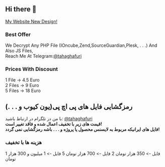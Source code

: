 ## Hi there 👋
[My Website New Design!](https://tahaghafuri.ir/)
### Best Offer
We Decrypt Any PHP File (IOncube,Zend,SourceGuardian,Plesk, . . .) And Also JS Files,<br>
Reach Me At Telegram:[@tahaghafuri](https://t.me/tahaghafuri/)<br>
### Prices With Discount
1 File -> 4.5 Euro<br>
2 Files -> 9 Euro<br>
5 Files -> 18 Euro
## رمزگشایی فایل های پی اچ پی(یون کیوب و . . .)
با من در تلگرام در ارتباط باشید: [@tahaghafuri](https://t.me/tahaghafuri/)<br>
<b>قیمت های زیر با تخفیف اعمال شده و فاقد تغییر است!</b><br>
<b>فایل های ایرانیکه مربوط به لایسنس محصول یا پروژه و . . . باشه رمزگشایی نمی گردد!</b>
### هزینه ها با تخفیف
1 فایل -> 350 هزار تومان
2 فایل -> 700 هزار تومان
5 فایل -> 1 میلیون و 300 هزار تومان
